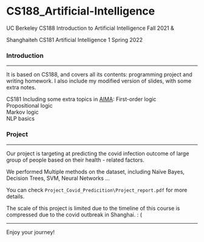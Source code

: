 # CS188_Artificial-Intelligence
UC Berkeley CS188 Introduction to Artificial Intelligence Fall 2021 &  

Shanghaiteh CS181 Artificial Intelligence 1 Spring 2022

### Introduction
---
It is based on CS188, and covers all its contents: programming project and writing homework. I also include my modified version of slides, with some extra notes.

CS181 Including some extra topics in [AIMA](http://aima.cs.berkeley.edu/):
First-order logic  
Propositional logic  
Markov logic  
NLP basics  

### Project
---
Our project is targeting at predicting the covid infection outcome of  large group of people based on their health - related factors.   

We performed Multiple methods on the dataset, including Naïve Bayes, Decision Trees, SVM, Neural Networks ...   

You can check  ```Project_Covid_Predicition\Project_report.pdf``` for more details.  

The scale of this project is limited due to the timeline of this course is compressed due to the covid outbreak in Shanghai.  : (

---

Enjoy your journey!
